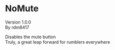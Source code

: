 ﻿# NoMute
Version 1.0.0
<br>
By rdm8417

Disables the mute button
<br>
Truly, a great leap forward for rumblers everywhere